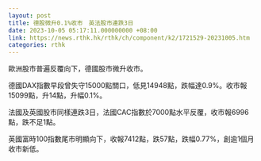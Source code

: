 ```yaml
---
layout: post
title: 德股微升0.1%收市　英法股市連跌3日
date: 2023-10-05 05:17:11.000000000 +08:00
link: https://news.rthk.hk/rthk/ch/component/k2/1721529-20231005.htm
categories: rthk
---
```


歐洲股市普遍反覆向下，德國股市微升收市。

德國DAX指數早段曾失守15000點關口，低見14948點，跌幅達0.9%。收市報15099點，升14點，升幅0.1%。

法國及英國股市同樣連跌3日，法國CAC指數於7000點水平反覆，收市報6996點，跌不足1點。

英國富時100指數尾市明顯向下，收報7412點，跌57點，跌幅0.77%，創逾1個月收市新低。
